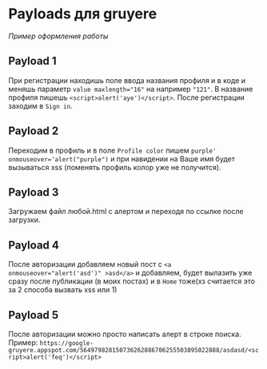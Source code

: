 # Payloads для gruyere

_Пример оформления работы_

## Payload 1

При регистрации находишь поле ввода названия профиля и в коде и меняшь параметр `value maxlength="16"` на например `"121"`. В название профиля пишешь `<script>alert('aye')</script>`. После регистрации заходим в `Sign in`. 

## Payload 2

Переходим в профиль и в поле `Profile color` пишем ` purple' onmouseover='alert("purple") ` и при навидении на Ваше имя будет вызываться xss (поменять профиль колор уже не получится). 

## Payload 3

Загружаем файл любой.html с алертом и переходя по ссылке после загрузки.

## Payload 4

После авторизации добавляем новый пост с `<a onmouseover="alert('asd')" >asd</a>` и добавляем, будет вылазить уже сразу после публикации (в моих постах) и в `Home` тоже(хз считается это за 2 способа вызвать xss или 1)

## Payload 5

После авторизации можно просто написать алерт в строке поиска. Пример: `https://google-gruyere.appspot.com/564979828150736262886706255503895022888/asdasd/<script>alert('feq')</script>`
